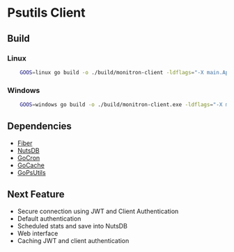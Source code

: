 # Psutils Client

## Build

### Linux
```bash
    GOOS=linux go build -o ./build/monitron-client -ldflags="-X main.AppVersion={version}" ./cmd/main.go
```

### Windows
```bash
    GOOS=windows go build -o ./build/monitron-client.exe -ldflags="-X main.AppVersion={version}" ./cmd/main.go
```

## Dependencies
- [Fiber](https://gofiber.io/)
- [NutsDB](https://github.com/nutsdb/nutsdb)
- [GoCron](https://github.com/go-co-op/gocron)
- [GoCache](https://github.com/eko/gocache)
- [GoPsUtils](https://github.com/shirou/gopsutil)

## Next Feature
- Secure connection using JWT and Client Authentication
- Default authentication
- Scheduled stats and save into NutsDB
- Web interface
- Caching JWT and client authentication